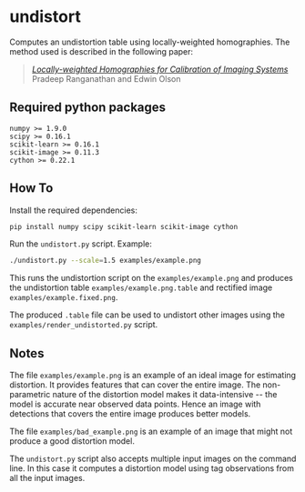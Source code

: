 undistort
=========

Computes an undistortion table using locally-weighted homographies.
The method used is described in the following paper:

> [_Locally-weighted Homographies for Calibration of Imaging Systems_](http://april.eecs.umich.edu/papers/details.php?name=ranganathan2014iros)<br/>
> Pradeep Ranganathan and Edwin Olson


Required python packages
------------------------
```
numpy >= 1.9.0
scipy >= 0.16.1
scikit-learn >= 0.16.1
scikit-image >= 0.11.3
cython >= 0.22.1
```


How To
-------

Install the required dependencies:
```bash
pip install numpy scipy scikit-learn scikit-image cython
```

Run the `undistort.py` script. Example:
```bash
./undistort.py --scale=1.5 examples/example.png
```

This runs the undistortion script on the `examples/example.png` and
produces the undistortion table `examples/example.png.table` and
rectified image `examples/example.fixed.png`.

The produced `.table` file can be used to undistort other images using
the `examples/render_undistorted.py` script.


Notes
-----

The file `examples/example.png` is an example of an ideal image for
estimating distortion. It provides features that can cover the entire
image. The non-parametric nature of the distortion model makes it
data-intensive -- the model is accurate near observed data points. Hence
an image with detections that covers the entire image produces better
models.

The file `examples/bad_example.png` is an example of an image that might
not produce a good distortion model.

The `undistort.py` script also accepts multiple input images on the
command line. In this case it computes a distortion model using
tag observations from all the input images.
